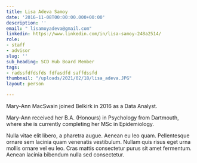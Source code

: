 ```yaml
---
title: Lisa Adeva Samoy
date: '2016-11-08T00:00:00.000+00:00'
description: ''
email: " lisamoyadeva@gmail.com"
linkedin: https://www.linkedin.com/in/lisa-samoy-248a2514/
role:
- staff
- advisor
slug: ''
sub_heading: SCD Hub Board Member
tags:
- radssfdfdsfds fdfasdfd saffdssfd
thumbnail: "/uploads/2021/02/18/lisa_adeva.JPG"
layout: person

---
```

Mary-Ann MacSwain joined Belkirk in 2016 as a Data Analyst.

Mary-Ann received her B.A. (Honours) in Psychology from Dartmouth, where she is currently completing her MSc in Epidemiology.

Nulla vitae elit libero, a pharetra augue. Aenean eu leo quam. Pellentesque ornare sem lacinia quam venenatis vestibulum. Nullam quis risus eget urna mollis ornare vel eu leo. Cras mattis consectetur purus sit amet fermentum. Aenean lacinia bibendum nulla sed consectetur.